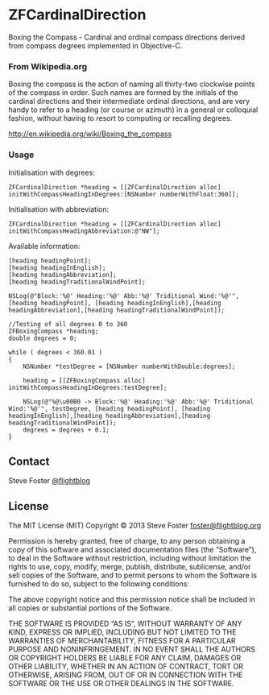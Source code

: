 # ZFCardinalDirection #

Boxing the Compass - Cardinal and ordinal compass directions derived from compass degrees implemented in 
Objective-C.

### From Wikipedia.org ###

Boxing the compass is the action of naming all thirty-two clockwise points of the compass in order. Such names are 
formed by the initials of the cardinal directions and their intermediate ordinal directions, and are very handy to 
refer to a heading (or course or azimuth) in a general or colloquial fashion, without having to resort to computing 
or recalling degrees. 

http://en.wikipedia.org/wiki/Boxing_the_compass

### Usage ###

Initialisation with degrees:

    ZFCardinalDirection *heading = [[ZFCardinalDirection alloc] initWithCompassHeadingInDegrees:[NSNumber numberWithFloat:360]];
    
Initialisation with abbreviation:

    ZFCardinalDirection *heading = [[ZFCardinalDirection alloc] initWithCompassHeadingAbbreviation:@"NW"];

Available information:

    [heading headingPoint];
    [heading headingInEnglish];
    [heading headingAbbreviation];
    [heading headingTraditionalWindPoint];

    NSLog(@"Block:'%@' Heading:'%@' Abb:'%@' Triditional Wind:'%@'", [heading headingPoint], [heading headingInEnglish],[heading headingAbbreviation],[heading headingTraditionalWindPoint]);
 
    //Testing of all degrees 0 to 360
    ZFBoxingCompass *heading;
    double degrees = 0;
    
    while ( degrees < 360.01 )
    {
        NSNumber *testDegree = [NSNumber numberWithDouble:degrees];
        
        heading = [[ZFBoxingCompass alloc] initWithCompassHeadingInDegrees:testDegree];
    
        NSLog(@"%@\u00B0 -> Block:'%@' Heading:'%@' Abb:'%@' Triditional Wind:'%@'", testDegree, [heading headingPoint], [heading headingInEnglish],[heading headingAbbreviation],[heading headingTraditionalWindPoint]);
        degrees = degrees + 0.1;
    }


## Contact

Steve Foster [@flightblog](http://twitter.com/flightblog)

## License

The MIT License (MIT)
Copyright © 2013 Steve Foster <foster@flightblog.org>

Permission is hereby granted, free of charge, to any person obtaining a copy of this software and associated documentation files (the “Software”), to deal in the Software without restriction, including without limitation the rights to use, copy, modify, merge, publish, distribute, sublicense, and/or sell copies of the Software, and to permit persons to whom the Software is furnished to do so, subject to the following conditions:

The above copyright notice and this permission notice shall be included in all copies or substantial portions of the Software.

THE SOFTWARE IS PROVIDED “AS IS”, WITHOUT WARRANTY OF ANY KIND, EXPRESS OR IMPLIED, INCLUDING BUT NOT LIMITED TO THE WARRANTIES OF MERCHANTABILITY, FITNESS FOR A PARTICULAR PURPOSE AND NONINFRINGEMENT. IN NO EVENT SHALL THE AUTHORS OR COPYRIGHT HOLDERS BE LIABLE FOR ANY CLAIM, DAMAGES OR OTHER LIABILITY, WHETHER IN AN ACTION OF CONTRACT, TORT OR OTHERWISE, ARISING FROM, OUT OF OR IN CONNECTION WITH THE SOFTWARE OR THE USE OR OTHER DEALINGS IN THE SOFTWARE.

